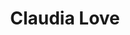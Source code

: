 ---
title: Claudia Love
description: Head of User Experience, Cisco Cloud Security
image: "/assets/img/team/claudia-love.jpg"
linkedin: "claudialove"
categories:
  - patreon-advocate
aliases:
  - /about/team/claudia-love/
  - /team/claudia-love/
---